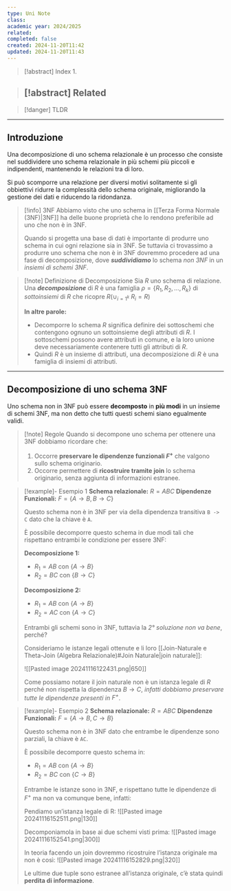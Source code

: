 ```yaml
---
type: Uni Note
class: 
academic year: 2024/2025
related: 
completed: false
created: 2024-11-20T11:42
updated: 2024-11-20T11:43
---
```

>[!abstract] Index
>1. 

>[!abstract] Related
>- 

>[!danger] TLDR

---
## Introduzione 

Una decomposizione di uno schema relazionale è un processo che consiste nel suddividere uno schema relazionale in più schemi più piccoli e indipendenti, mantenendo le relazioni tra di loro.

Si può scomporre una relazione per diversi motivi solitamente si gli obbiettivi ridurre la complessità dello schema originale, migliorando la gestione dei dati e riducendo la ridondanza.

>[!info] 3NF
>Abbiamo visto che uno schema in [[Terza Forma Normale (3NF)|3NF]] ha delle buone proprietà che lo rendono preferibile ad uno che non è in 3NF.
>
>Quando si progetta una base di dati è importante di produrre uno schema in cui ogni relazione sia in 3NF. Se tuttavia ci trovassimo a produrre uno schema che non è in 3NF dovremmo procedere ad una fase di decomposizione, dove ***suddividiamo*** lo schema *non 3NF* in un *insiemi di schemi 3NF*.
>

>[!note] Definizione di Decomposizione
>Sia $R$ uno schema di relazione. Una ***decomposizione*** di $R$ è una famiglia $\rho = \{ R_{1}, R_{2} , \dots, R_{k}\}$ di *sottoinsiemi* di $R$ che ricopre $R ( \cup_{i=1^{k}} \ R_{i} = R)$
>
>**In altre parole:** 
>- Decomporre lo schema $R$ significa definire dei sottoschemi che contengono ognuno un sottoinsieme degli attributi di $R$. I sottoschemi possono avere attributi in comune, e la loro unione deve necessariamente contenere tutti gli attributi di $R$.
>- Quindi $R$ è un insieme di attributi, una decomposizione di $R$ è una famiglia di insiemi di attributi.

---
## Decomposizione di uno schema 3NF

Uno schema non in 3NF può essere **decomposto** in **più modi** in un insieme di schemi 3NF, ma non detto che tutti questi schemi siano egualmente validi.

>[!note] Regole
>Quando si decompone uno schema per ottenere una 3NF dobbiamo ricordare che:
>1. Occorre **preservare le dipendenze funzionali $F^{+}$** che valgono sullo schema originario.
>2. Occorre permettere di **ricostruire tramite join** lo schema originario, senza aggiunta di informazioni estranee.
 
>[!example]- Esempio 1
>**Schema relazionale:** $R = ABC$
>**Dipendenze Funzionali:** $F = \{ A \to B, B\to C \}$
>
>Questo schema non è in 3NF per via della dipendenza transitiva `B -> C` dato che la chiave è `A`. 
>
>È possibile decomporre questo schema in due modi tali che rispettano entrambi le condizione per essere 3NF:
>
>**Decomposizione 1:**
>- $R_{1} = AB$ con $\{ A \to B \}$
>- $R_{2} = BC$ con $\{ B \to C \}$
>
>**Decomposizione 2:**
>- $R_{1} = AB$ con $\{ A \to B \}$
>- $R_{2} = AC$ con $\{ A \to C \}$
>
>Entrambi gli schemi sono in 3NF, tuttavia la *2° soluzione non va bene*, perché?
>
>Consideriamo le istanze legali ottenute e li loro [[Join-Naturale e Theta-Join (Algebra Relazionale)#Join Naturale|join naturale]]:
>
>![[Pasted image 20241116122431.png|650]]
>
>Come possiamo notare il join naturale non è un istanza legale di $R$ perché non rispetta la dipendenza $B \to C$, *infatti dobbiamo preservare tutte le dipendenze presenti in $F^{+}$*.

>[!example]- Esempio 2
>**Schema relazionale:** $R = ABC$
>**Dipendenze Funzionali:** $F = \{ A \to B, C\to B \}$
>
>Questo schema non è in 3NF dato che entrambe le dipendenze sono parziali, la chiave è `AC`.
>
>È possibile decomporre questo schema in:
>
>- $R_{1} = AB$ con $\{ A \to B \}$
>- $R_{2} = BC$ con $\{ C \to B \}$
>
>Entrambe le istanze sono in 3NF, e rispettano tutte le dipendenze di $F^{+}$ ma non va comunque bene, infatti:
>
>Pendiamo un’istanza legale di R:
>![[Pasted image 20241116152511.png|130]]
>
>Decomponiamola in base ai due schemi visti prima:
>![[Pasted image 20241116152541.png|300]]
>
>In teoria facendo un join dovremmo ricostruire l’istanza originale ma non è così:
>![[Pasted image 20241116152829.png|320]]
>
>Le ultime due tuple sono estranee all’istanza originale, c’è stata quindi **perdita di informazione**.
